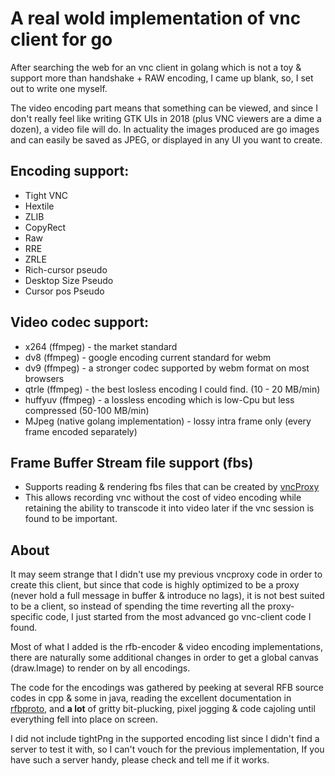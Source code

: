 # A **real wold** implementation of vnc client for go
After searching the web for an vnc client in golang which is not a toy & support more than handshake + RAW encoding, I came up blank, so, I set out to write one myself.

The video encoding part means that something can be viewed, and since I don't really feel like writing GTK UIs in 2018 (plus VNC viewers are a dime a dozen), a video file will do.
In actuality the images produced are go images and can easily be saved as JPEG, or displayed in any UI you want to create.

## Encoding support:
* Tight VNC
* Hextile
* ZLIB
* CopyRect
* Raw
* RRE
* ZRLE
* Rich-cursor pseudo
* Desktop Size Pseudo
* Cursor pos Pseudo

## Video codec support:
* x264 (ffmpeg) - the market standard
* dv8 (ffmpeg) - google encoding current standard for webm
* dv9 (ffmpeg) - a stronger codec supported by webm format on most browsers
* qtrle (ffmpeg) - the best losless encoding I could find. (10 - 20 MB/min)
* huffyuv (ffmpeg) - a lossless encoding which is low-Cpu but less compressed (50-100 MB/min)
* MJpeg (native golang implementation) - lossy intra frame only (every frame encoded separately)

## Frame Buffer Stream file support (fbs)
* Supports reading & rendering fbs files that can be created by [vncProxy](https://github.com/amitbet/vncproxy)
* This allows recording vnc without the cost of video encoding while retaining the ability to transcode it into video later if the vnc session is found to be important.

## About
It may seem strange that I didn't use my previous vncproxy code in order to create this client, but since that code is highly optimized to be a proxy (never hold a full message in buffer & introduce no lags), it is not best suited to be a client, so instead of spending the time reverting all the proxy-specific code, I just started from the most advanced go vnc-client code I found.

Most of what I added is the rfb-encoder & video encoding implementations, there are naturally some additional changes in order to get a global canvas (draw.Image) to render on by all encodings.

The code for the encodings was gathered by peeking at several RFB source codes in cpp & some in java, reading the excellent documentation in [rfbproto](https://github.com/rfbproto/rfbproto/blob/master/rfbproto.rst), and **a lot** of gritty bit-plucking, pixel jogging & code cajoling until everything fell into place on screen.

I did not include tightPng in the supported encoding list since I didn't find a server to test it with, so I can't vouch for the previous implementation, If you have such a server handy, please check and tell me if it works.